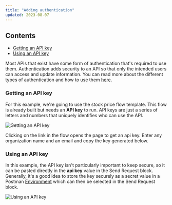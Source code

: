```yaml
---
title: "Adding authentication"
updated: 2023-08-07
---
```


## Contents

* [Getting an API key](#using-one-blocks-output-as-another-blocks-input)
* [Using an API key](#blocks-inside-of-other-blocks)

Most APIs that exist have some form of authentication that's required to use them. Authentication adds security to an API so that only the intended users can access and update information. You can read more about the different types of authentication and how to use them [here](../../../sending-requests/authorization/authorization/).

### Getting an API key

For this example, we're going to use the stock price flow template. This flow is already built but needs an **API key** to run. API keys are just a series of letters and numbers that uniquely identifies who can use the API.

![Getting an API key](https://assets.postman.com/postman-labs-docs/concepts/getting-api-key.gif)

Clicking on the link in the flow opens the page to get an api key. Enter any organization name and an email and copy the key generated below.

### Using an API key

In this example, the API key isn't particularly important to keep secure, so it can be pasted directly in the **api key** value in the Send Request block. Generally, it's a good idea to store the key securely as a secret value in a Postman [Environment](../../../sending-requests/managing-environments/) which can then be selected in the Send Request block. 

![Using an API key](https://assets.postman.com/postman-labs-docs/concepts/using-api-key.gif)
